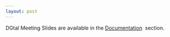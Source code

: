 ```yaml
---
layout: post
---
```

DGtal Meeting Slides are available in the [Documentation][1]  section.

 [1]: http://liris.cnrs.fr/dgtal/documentation-help/ "Documentation & Help"

